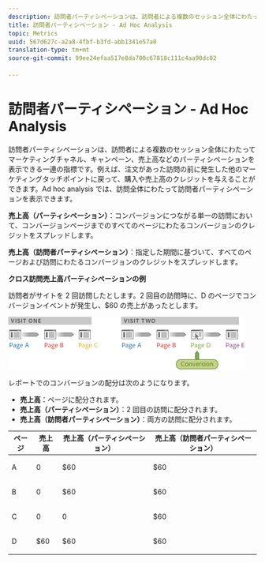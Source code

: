 ```yaml
---
description: 訪問者パーティシペーションは、訪問者による複数のセッション全体にわたってマーケティングチャネル、キャンペーン、売上高などのパーティシペーションを表示できる一連の指標です。例えば、注文があった訪問の前に発生した他のマーケティングタッチポイントに戻って、購入や売上高のクレジットを与えることができます。Ad hoc analysis では、訪問全体にわたって訪問者パーティシペーションを表示できます。
title: 訪問者パーティシペーション - Ad Hoc Analysis
topic: Metrics
uuid: 567d627c-a2a8-4fbf-b3fd-abb1341e57a0
translation-type: tm+mt
source-git-commit: 99ee24efaa517e8da700c67818c111c4aa90dc02

---
```



# 訪問者パーティシペーション - Ad Hoc Analysis

訪問者パーティシペーションは、訪問者による複数のセッション全体にわたってマーケティングチャネル、キャンペーン、売上高などのパーティシペーションを表示できる一連の指標です。例えば、注文があった訪問の前に発生した他のマーケティングタッチポイントに戻って、購入や売上高のクレジットを与えることができます。Ad hoc analysis では、訪問全体にわたって訪問者パーティシペーションを表示できます。

**売上高（パーティシペーション）**：コンバージョンにつながる単一の訪問において、コンバージョンページまでのすべてのページにわたるコンバージョンのクレジットをスプレッドします。

**売上高（訪問者パーティシペーション）**：指定した期間に基づいて、すべてのページおよび訪問にわたるコンバージョンのクレジットをスプレッドします。

**クロス訪問売上高パーティシペーションの例**

訪問者がサイトを 2 回訪問したとします。2 回目の訪問時に、D のページでコンバージョンイベントが発生し、$60 の売上があったとします。

![](assets/VisitorPaticipation.png)

レポートでのコンバージョンの配分は次のようになります。

* **売上高**：ページに配分されます。
* **売上高（パーティシペーション）**：2 回目の訪問に配分されます。
* **売上高（訪問者パーティシペーション）**：両方の訪問に配分されます。

<table id="table_91A7244E77854838A8392B49366FB445"> 
 <thead> 
  <tr> 
   <th colname="col1" class="entry"> ページ </th> 
   <th colname="col2" class="entry"> 売上高 </th> 
   <th colname="col3" class="entry"> 売上高（パーティシペーション） </th> 
   <th colname="col4" class="entry"> 売上高（訪問者パーティシペーション） </th> 
  </tr> 
 </thead>
 <tbody> 
  <tr> 
   <td colname="col1"> <p>A </p> </td> 
   <td colname="col2"> <p>0 </p> </td> 
   <td colname="col3"> <p>$60 </p> </td> 
   <td colname="col4"> <p>$60 </p> </td> 
  </tr> 
  <tr> 
   <td colname="col1"> <p>B </p> </td> 
   <td colname="col2"> <p>0 </p> </td> 
   <td colname="col3"> <p>$60 </p> </td> 
   <td colname="col4"> <p>$60 </p> </td> 
  </tr> 
  <tr> 
   <td colname="col1"> <p>C </p> </td> 
   <td colname="col2"> <p>0 </p> </td> 
   <td colname="col3"> <p>0 </p> </td> 
   <td colname="col4"> <p>$60 </p> </td> 
  </tr> 
  <tr> 
   <td colname="col1"> <p>D </p> </td> 
   <td colname="col2"> <p>$60 </p> </td> 
   <td colname="col3"> <p>$60 </p> </td> 
   <td colname="col4"> <p>$60 </p> </td> 
  </tr> 
 </tbody> 
</table>

